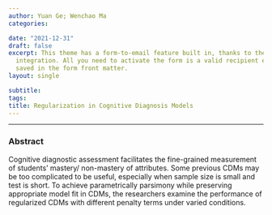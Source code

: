 ```yaml
---
author: Yuan Ge; Wenchao Ma
categories:

date: "2021-12-31"
draft: false
excerpt: This theme has a form-to-email feature built in, thanks to the simple Formspree
  integration. All you need to activate the form is a valid recipient email address
  saved in the form front matter.
layout: single

subtitle: 
tags:
title: Regularization in Cognitive Diagnosis Models
---
```


---

### Abstract

Cognitive diagnostic assessment facilitates the fine-grained measurement of students’ mastery/ non-mastery of attributes. Some previous CDMs may be too complicated to be useful, especially when sample size is small and test is short. To achieve parametrically parsimony while preserving appropriate model fit in CDMs, the researchers examine the performance of regularized CDMs with different penalty terms under varied conditions.